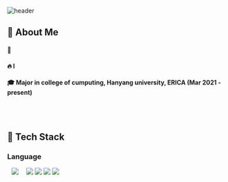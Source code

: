![header](https://capsule-render.vercel.app/api?type=waving&color=gradient&height=300&section=header&text=Welcome%20to%20Jhyun02's%20GitHUb%20%F0%9F%A4%97&fontSize=50)
<!--
**Jhyun02/Jhyun02** is a ✨ _special_ ✨ repository because its `README.md` (this file) appears on your GitHub profile.
<div>
  <!--Body-->
  
  ## 👀 About Me
  #### :raising_hand: 
  #### :fire: I
  #### :mortar_board: Major in college of cumputing, Hanyang university, ERICA   (Mar 2021 - present)
                  
  <br/>
  <br/>
  
  ## 🧱 Tech Stack
  ### Language
  <!--Python-->
  <img src="https://img.shields.io/badge/Java-007396?style=flat-square&logo=Java&logoColor=white" style="height : auto; margin-left : 10px; margin-right : 10px;"/></a>&nbsp;
  <img src="https://img.shields.io/badge/Python-3776AB?style=flat-square&logo=Python&logoColor=white"/> <img src="https://img.shields.io/badge/c-A8B9CC?style=flat-square&logo=c&logoColor=white"/>  <img src="https://img.shields.io/badge/postgresql-4169E1?style=flat-square&logo=postgresql&logoColor=white"/> <img src="https://img.shields.io/badge/kotlin-7F52FF?style=flat-square&logo=kotlin&logoColor=white"/>


